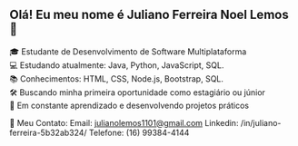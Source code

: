## Olá! Eu meu nome é Juliano Ferreira Noel Lemos 👋

🎓 Estudante de Desenvolvimento de Software Multiplataforma  
💻 Estudando atualmente: Java, Python, JavaScript, SQL.  
📚 Conhecimentos: HTML, CSS, Node.js, Bootstrap, SQL.  
🛠️ Buscando minha primeira oportunidade como estagiário ou júnior  
🚀 Em constante aprendizado e desenvolvendo projetos práticos

🔗 Meu Contato:
Email: julianolemos1101@gmail.com
Linkedin: /in/juliano-ferreira-5b32ab324/
Telefone: (16) 99384-4144
